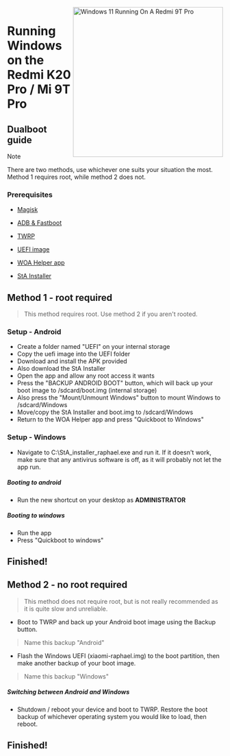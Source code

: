 <img align="right" src="https://raw.githubusercontent.com/graphiks/woa-raphael/65c0ee06045c13d1ef0f5f88aa687c50274ef7f5/raphael.png" width="350" alt="Windows 11 Running On A Redmi 9T Pro">


# Running Windows on the Redmi K20 Pro / Mi 9T Pro

## Dualboot guide

> [!NOTE] 
> There are two methods, use whichever one suits your situation the most. Method 1 requires root, while method 2 does not.

### Prerequisites
- [Magisk](https://github.com/topjohnwu/Magisk/releases/latest)

- [ADB & Fastboot](https://developer.android.com/studio/releases/platform-tools)

- [TWRP]()

- [UEFI image]()

- [WOA Helper app]()

- [StA Installer]()


## Method 1 - root required
> This method requires root. Use method 2 if you aren't rooted.

### Setup - Android
- Create a folder named "UEFI" on your internal storage
- Copy the uefi image into the UEFI folder
- Download and install the APK provided
- Also download the StA Installer
- Open the app and allow any root access it wants
- Press the "BACKUP ANDROID BOOT" button, which will back up your boot image to /sdcard/boot.img (internal storage)
- Also press the "Mount/Unmount Windows" button to mount Windows to /sdcard/Windows
- Move/copy the StA Installer and boot.img to /sdcard/Windows
- Return to the WOA Helper app and press "Quickboot to Windows"

### Setup - Windows
- Navigate to C:\StA_installer_raphael.exe and run it. If it doesn't work, make sure that any antivirus software is off, as it will probably not let the app run.

##### Booting to android
  - Run the new shortcut on your desktop as **ADMINISTRATOR**

##### Booting to windows
  - Run the app
  - Press "Quickboot to windows"
  
## Finished!



## Method 2 - no root required
> This method does not require root, but is not really recommended as it is quite slow and unreliable.

- Boot to TWRP and back up your Android boot image using the Backup button.
> Name this backup "Android"

- Flash the Windows UEFI (xiaomi-raphael.img) to the boot partition, then make another backup of your boot image.
> Name this backup "Windows"

##### Switching between Android and Windows
- Shutdown / reboot your device and boot to TWRP. Restore the boot backup of whichever operating system you would like to load, then reboot.

## Finished!
